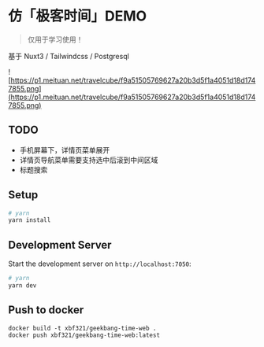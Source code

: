 # 仿「极客时间」DEMO

> 仅用于学习使用！

基于 Nuxt3 / Tailwindcss / Postgresql

![https://p1.meituan.net/travelcube/f9a51505769627a20b3d5f1a4051d18d1747855.png](https://p1.meituan.net/travelcube/f9a51505769627a20b3d5f1a4051d18d1747855.png)

## TODO

* 手机屏幕下，详情页菜单展开
* 详情页导航菜单需要支持选中后滚到中间区域
* 标题搜索


## Setup

```bash
# yarn
yarn install
```

## Development Server

Start the development server on `http://localhost:7050`:

```bash
# yarn
yarn dev
```

## Push to docker

```shell
docker build -t xbf321/geekbang-time-web .
docker push xbf321/geekbang-time-web:latest
```